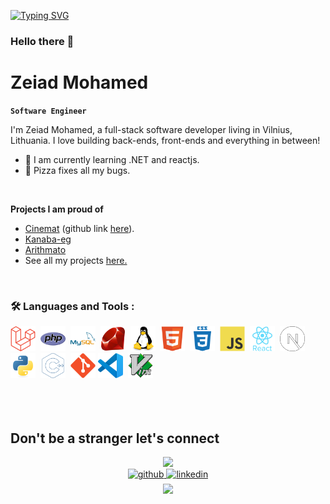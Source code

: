 [![Typing SVG](https://readme-typing-svg.demolab.com?font=Fira+Code&weight=600&size=21&pause=1000&color=FFFFFF&width=435&lines=%3CZeiad+Mohamed+%2F%3E)](https://git.io/typing-svg)

### Hello there 👋

# Zeiad Mohamed
**`Software Engineer`**

I'm Zeiad Mohamed, a full-stack software developer living in Vilnius, Lithuania. I love building back-ends, front-ends and everything in between!

- 🌱 I am currently learning .NET and reactjs.
- 🍕 Pizza fixes all my bugs.

<br>

**Projects I am proud of**
- [Cinemat](https://cinemat.zeiadmohamed.dev/) (github link [here](https://github.com/ziadabdo98/Cinemat)).
- [Kanaba-eg](https://www.kanaba-eg.zeiadmohamed.dev/)
- [Arithmato](https://arithmato.com/)
- See all my projects [here.](https://github.com/ziadabdo98?tab=repositories)

<br>

### :hammer_and_wrench: Languages and Tools :
<div>
<img src="https://github.com/devicons/devicon/blob/master/icons/laravel/laravel-original.svg"  width="40" height="40"/>&nbsp;
<img src="https://github.com/devicons/devicon/blob/master/icons/php/php-original.svg"  width="40" height="40"/>&nbsp;
<img src="https://github.com/devicons/devicon/blob/master/icons/mysql/mysql-original-wordmark.svg"  width="40" height="40"/>&nbsp;
<img src="https://github.com/devicons/devicon/blob/master/icons/ruby/ruby-original.svg" width="40" height="40"/>&nbsp;
<img src="https://github.com/devicons/devicon/blob/master/icons/linux/linux-original.svg"  width="40" height="40"/>&nbsp;
<img src="https://github.com/devicons/devicon/blob/master/icons/html5/html5-original.svg"  width="40" height="40"/>&nbsp;
<img src="https://github.com/devicons/devicon/blob/master/icons/css3/css3-plain-wordmark.svg"   width="40" height="40"/>&nbsp;
<img src="https://github.com/devicons/devicon/blob/master/icons/javascript/javascript-original.svg"  width="40" height="40"/>&nbsp;
<img src="https://github.com/devicons/devicon/blob/master/icons/react/react-original-wordmark.svg"  width="40" height="40"/>&nbsp;
<img src="https://github.com/devicons/devicon/blob/master/icons/nextjs/nextjs-line.svg"  width="40" height="40"/>&nbsp;
<img src="https://github.com/devicons/devicon/blob/master/icons/python/python-original.svg"  width="40" height="40"/>&nbsp;
<img src="https://github.com/devicons/devicon/blob/master/icons/cplusplus/cplusplus-line.svg"  width="40" height="40"/>&nbsp;
<img src="https://github.com/devicons/devicon/blob/master/icons/git/git-original.svg" width="40" height="40"/>
<img src="https://github.com/devicons/devicon/blob/master/icons/vscode/vscode-original.svg"  width="40" height="40"/>&nbsp;
<img src="https://github.com/devicons/devicon/blob/master/icons/vim/vim-original.svg"  width="40" height="40"/>&nbsp;
</div>

<br>
<br>
<br>

## Don't be a stranger let's connect
<div align="center">
  <img src="https://media3.giphy.com/media/v1.Y2lkPTc5MGI3NjExNWMwNWRjMzJhYmY3ODI0OWU2NDY2M2MwNWI5NTIzZTE1Mjc3Njc5ZSZlcD12MV9pbnRlcm5hbF9naWZzX2dpZklkJmN0PXM/lP8xu5t2DLGG045H8F/giphy.gif" width="100"/>
</div>

<div align="center">
<a href="https://github.com/ziadabdo98" target="_blank">
<img src=https://img.shields.io/badge/github-%2324292e.svg?&style=for-the-badge&logo=github&logoColor=white alt=github style="margin-bottom: 5px;" />
</a>
<a href="https://linkedin.com/in/ziad-sadek-mohamed" target="_blank">
<img src=https://img.shields.io/badge/linkedin-%231E77B5.svg?&style=for-the-badge&logo=linkedin&logoColor=white alt=linkedin style="margin-bottom: 5px;" />
</a>
</div>

<div align="center">
<img src="https://komarev.com/ghpvc/?username=ziadabdo98&color=800020" align="center" />
</div>
